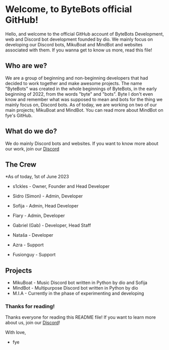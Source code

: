 # Welcome, to ByteBots official GitHub!
Hello, and welcome to the official GitHub account of ByteBots Development, web and Discord bot development founded by dio. We mainly focus on developing our Discord bots, MikuBoat and MindBot and websites associated with them. If you wanna get to know us more, read this file!

## Who are we?
We are a group of beginning and non-beginning developers that had decided to work together and make awesome projects. The name "ByteBots" was created in the whole beginnings of ByteBots, in the early beginning of 2022, from the words "byte" and "bots". Byte I don't even know and remember what was supposed to mean and bots for the thing we mainly focus on, Discord bots. As of today, we are working on two of our main projects; MikuBoat and MindBot. You can read more about MindBot on fye's GitHub.

## What do we do?
We do mainly Discord bots and websites. If you want to know more about our work, join our [Discord](https://discord.gg/JarZxP2WBE)

## The Crew
*As of today, 1st of June 2023

- s1ckles - Owner, Founder and Head Developer
- Sidro (Simon) - Admin, Developer
- Sofija - Admin, Head Developer
- Flary - Admin, Developer

- Gabriel (Gab) - Developer, Head Staff
- Nataša - Developer

- Azra - Support
- Fusionguy - Support

## Projects

- MikuBoat - Music Discord bot written in Python by dio and Sofija
- MindBot - Multipurpose Discord bot written in Python by dio
- M.I.A - Currently in the phase of experimenting and developing

### Thanks for reading!
Thanks everyone for reading this README file! If you want to learn more about us, join our [Discord](https://discord.gg/JarZxP2WBE)!

With love,
- fye
